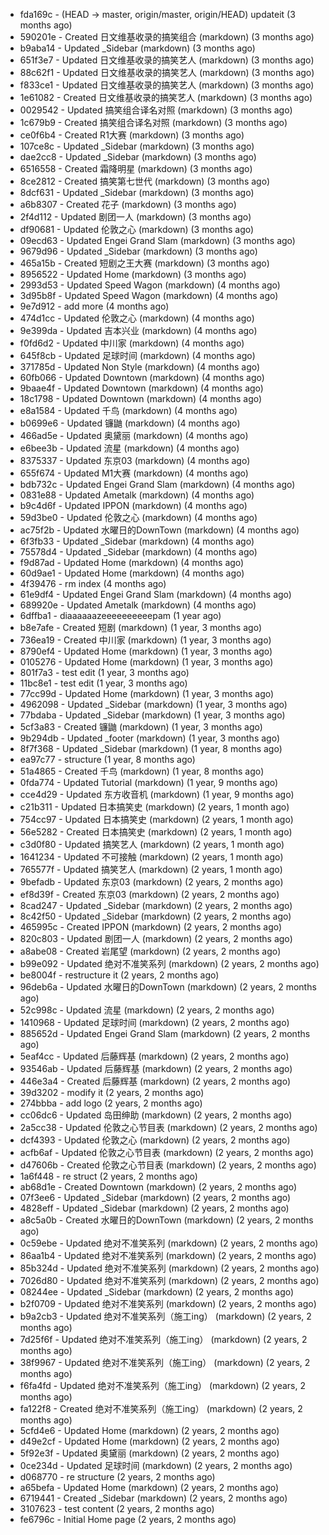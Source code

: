 * fda169c - (HEAD -> master, origin/master, origin/HEAD) updateit (3 months ago) <tcgriffith>
* 590201e - Created 日文维基收录的搞笑组合 (markdown) (3 months ago) <TC>
* b9aba14 - Updated _Sidebar (markdown) (3 months ago) <TC>
* 651f3e7 - Updated 日文维基收录的搞笑艺人 (markdown) (3 months ago) <TC>
* 88c62f1 - Updated 日文维基收录的搞笑艺人 (markdown) (3 months ago) <TC>
* f833ce1 - Updated 日文维基收录的搞笑艺人 (markdown) (3 months ago) <TC>
* 1e61082 - Created 日文维基收录的搞笑艺人 (markdown) (3 months ago) <TC>
* 0029542 - Updated 搞笑组合译名对照 (markdown) (3 months ago) <TC>
* 1c679b9 - Created 搞笑组合译名对照 (markdown) (3 months ago) <TC>
* ce0f6b4 - Created R1大赛 (markdown) (3 months ago) <TC>
* 107ce8c - Updated _Sidebar (markdown) (3 months ago) <TC>
* dae2cc8 - Updated _Sidebar (markdown) (3 months ago) <TC>
* 6516558 - Created 霜降明星 (markdown) (3 months ago) <TC>
* 8ce2812 - Created 搞笑第七世代 (markdown) (3 months ago) <TC>
* 8dcf631 - Updated _Sidebar (markdown) (3 months ago) <TC>
* a6b8307 - Created 花子 (markdown) (3 months ago) <TC>
* 2f4d112 - Updated 剧团一人 (markdown) (3 months ago) <TC>
* df90681 - Updated 伦敦之心 (markdown) (3 months ago) <TC>
* 09ecd63 - Updated Engei Grand Slam (markdown) (3 months ago) <TC>
* 9679d96 - Updated _Sidebar (markdown) (3 months ago) <TC>
* 465a15b - Created 短剧之王大赛 (markdown) (3 months ago) <TC>
* 8956522 - Updated Home (markdown) (3 months ago) <TC>
* 2993d53 - Updated Speed Wagon (markdown) (4 months ago) <TC>
* 3d95b8f - Updated Speed Wagon (markdown) (4 months ago) <TC>
* 9e7d912 - add more (4 months ago) <tcgriffith>
* 474d1cc - Updated 伦敦之心 (markdown) (4 months ago) <TC>
* 9e399da - Updated 吉本兴业 (markdown) (4 months ago) <TC>
* f0fd6d2 - Updated 中川家 (markdown) (4 months ago) <TC>
* 645f8cb - Updated 足球时间 (markdown) (4 months ago) <TC>
* 371785d - Updated Non Style (markdown) (4 months ago) <TC>
* 60fb066 - Updated Downtown (markdown) (4 months ago) <TC>
* 9baae4f - Updated Downtown (markdown) (4 months ago) <TC>
* 18c1798 - Updated Downtown (markdown) (4 months ago) <TC>
* e8a1584 - Updated 千鸟 (markdown) (4 months ago) <TC>
* b0699e6 - Updated 镰鼬 (markdown) (4 months ago) <TC>
* 466ad5e - Updated 奥黛丽 (markdown) (4 months ago) <TC>
* e6bee3b - Updated 流星 (markdown) (4 months ago) <TC>
* 8375337 - Updated 东京03 (markdown) (4 months ago) <TC>
* 655f674 - Updated M1大赛 (markdown) (4 months ago) <TC>
* bdb732c - Updated Engei Grand Slam (markdown) (4 months ago) <TC>
* 0831e88 - Updated Ametalk (markdown) (4 months ago) <TC>
* b9c4d6f - Updated IPPON (markdown) (4 months ago) <TC>
* 59d3be0 - Updated 伦敦之心 (markdown) (4 months ago) <TC>
* ac75f2b - Updated 水曜日的DownTown (markdown) (4 months ago) <TC>
* 6f3fb33 - Updated _Sidebar (markdown) (4 months ago) <TC>
* 75578d4 - Updated _Sidebar (markdown) (4 months ago) <TC>
* f9d87ad - Updated Home (markdown) (4 months ago) <TC>
* 60d9ae1 - Updated Home (markdown) (4 months ago) <TC>
* 4f39476 - rm index (4 months ago) <tcgriffith>
* 61e9df4 - Updated Engei Grand Slam (markdown) (4 months ago) <TC>
* 689920e - Updated Ametalk (markdown) (4 months ago) <TC>
* 6dffba1 - diaaaaaazeeeeeeeeeepam (1 year ago) <tcgriffith>
* b8e7afe - Created 短剧 (markdown) (1 year, 3 months ago) <TC>
* 736ea19 - Created 中川家 (markdown) (1 year, 3 months ago) <TC>
* 8790ef4 - Updated Home (markdown) (1 year, 3 months ago) <TC>
* 0105276 - Updated Home (markdown) (1 year, 3 months ago) <TC>
* 801f7a3 - test edit (1 year, 3 months ago) <TC>
* 11bc8e1 - test edit (1 year, 3 months ago) <TC>
* 77cc99d - Updated Home (markdown) (1 year, 3 months ago) <TC>
* 4962098 - Updated _Sidebar (markdown) (1 year, 3 months ago) <TC>
* 77bdaba - Updated _Sidebar (markdown) (1 year, 3 months ago) <TC>
* 5cf3a83 - Created 镰鼬 (markdown) (1 year, 3 months ago) <TC>
* 9b294db - Updated _footer (markdown) (1 year, 3 months ago) <TC>
* 8f7f368 - Updated _Sidebar (markdown) (1 year, 8 months ago) <TC>
* ea97c77 - structure (1 year, 8 months ago) <tcgriffith>
* 51a4865 - Created 千鸟 (markdown) (1 year, 8 months ago) <TC>
* 0fda774 - Updated Tutorial (markdown) (1 year, 9 months ago) <TC>
* cce4d29 - Updated 东方收音机 (markdown) (1 year, 9 months ago) <TC>
* c21b311 - Updated 日本搞笑史 (markdown) (2 years, 1 month ago) <TC>
* 754cc97 - Updated 日本搞笑史 (markdown) (2 years, 1 month ago) <TC>
* 56e5282 - Created 日本搞笑史 (markdown) (2 years, 1 month ago) <TC>
* c3d0f80 - Updated 搞笑艺人 (markdown) (2 years, 1 month ago) <TC>
* 1641234 - Updated 不可接触 (markdown) (2 years, 1 month ago) <crossrx>
* 765577f - Updated 搞笑艺人 (markdown) (2 years, 1 month ago) <TC>
* 9befadb - Updated 东京03 (markdown) (2 years, 2 months ago) <TC>
* ef8d39f - Created 东京03 (markdown) (2 years, 2 months ago) <TC>
* 8cad247 - Updated _Sidebar (markdown) (2 years, 2 months ago) <TC>
* 8c42f50 - Updated _Sidebar (markdown) (2 years, 2 months ago) <TC>
* 465995c - Created IPPON (markdown) (2 years, 2 months ago) <TC>
* 820c803 - Updated 剧团一人 (markdown) (2 years, 2 months ago) <TC>
* a8abe08 - Created 岩尾望 (markdown) (2 years, 2 months ago) <TC>
* b99e092 - Updated 绝对不准笑系列 (markdown) (2 years, 2 months ago) <Humi2314>
* be8004f - restructure it (2 years, 2 months ago) <tcgriffith>
* 96deb6a - Updated 水曜日的DownTown (markdown) (2 years, 2 months ago) <Humi2314>
* 52c998c - Updated 流星 (markdown) (2 years, 2 months ago) <tohrusnbs>
* 1410968 - Updated 足球时间 (markdown) (2 years, 2 months ago) <TC>
* 885652d - Updated Engei Grand Slam (markdown) (2 years, 2 months ago) <TC>
* 5eaf4cc - Updated 后藤辉基 (markdown) (2 years, 2 months ago) <TC>
* 93546ab - Updated 后藤辉基 (markdown) (2 years, 2 months ago) <TC>
* 446e3a4 - Created 后藤辉基 (markdown) (2 years, 2 months ago) <TC>
* 39d3202 - modify it (2 years, 2 months ago) <tcgriffith>
* 274bbba - add logo (2 years, 2 months ago) <tcgriffith>
* cc06dc6 - Updated 岛田绅助 (markdown) (2 years, 2 months ago) <TC>
* 2a5cc38 - Updated 伦敦之心节目表 (markdown) (2 years, 2 months ago) <TC>
* dcf4393 - Updated 伦敦之心 (markdown) (2 years, 2 months ago) <TC>
* acfb6af - Updated 伦敦之心节目表 (markdown) (2 years, 2 months ago) <TC>
* d47606b - Created 伦敦之心节目表 (markdown) (2 years, 2 months ago) <TC>
* 1a6f448 - re struct (2 years, 2 months ago) <tcgriffith>
* ab68d1e - Created Downtown (markdown) (2 years, 2 months ago) <TC>
* 07f3ee6 - Updated _Sidebar (markdown) (2 years, 2 months ago) <TC>
* 4828eff - Updated _Sidebar (markdown) (2 years, 2 months ago) <Humi2314>
* a8c5a0b - Created 水曜日的DownTown (markdown) (2 years, 2 months ago) <Humi2314>
* 0c59ebe - Updated 绝对不准笑系列 (markdown) (2 years, 2 months ago) <Humi2314>
* 86aa1b4 - Updated 绝对不准笑系列 (markdown) (2 years, 2 months ago) <Humi2314>
* 85b324d - Updated 绝对不准笑系列 (markdown) (2 years, 2 months ago) <Humi2314>
* 7026d80 - Updated 绝对不准笑系列 (markdown) (2 years, 2 months ago) <Humi2314>
* 08244ee - Updated _Sidebar (markdown) (2 years, 2 months ago) <Humi2314>
* b2f0709 - Updated 绝对不准笑系列 (markdown) (2 years, 2 months ago) <Humi2314>
* b9a2cb3 - Updated 绝对不准笑系列（施工ing） (markdown) (2 years, 2 months ago) <Humi2314>
* 7d25f6f - Updated 绝对不准笑系列（施工ing） (markdown) (2 years, 2 months ago) <Humi2314>
* 38f9967 - Updated 绝对不准笑系列（施工ing） (markdown) (2 years, 2 months ago) <Humi2314>
* f6fa4fd - Updated 绝对不准笑系列（施工ing） (markdown) (2 years, 2 months ago) <Humi2314>
* fa122f8 - Created 绝对不准笑系列（施工ing） (markdown) (2 years, 2 months ago) <Humi2314>
* 5cfd4e6 - Updated Home (markdown) (2 years, 2 months ago) <TC>
* d49e2cf - Updated Home (markdown) (2 years, 2 months ago) <TC>
* 5f92e3f - Updated 奥黛丽 (markdown) (2 years, 2 months ago) <TC>
* 0ce234d - Updated 足球时间 (markdown) (2 years, 2 months ago) <TC>
* d068770 - re structure (2 years, 2 months ago) <tcgriffith>
* a65befa - Updated Home (markdown) (2 years, 2 months ago) <TC>
* 6719441 - Created _Sidebar (markdown) (2 years, 2 months ago) <TC>
* 3107623 - test content (2 years, 2 months ago) <tcgriffith>
* fe6796c - Initial Home page (2 years, 2 months ago) <TC>